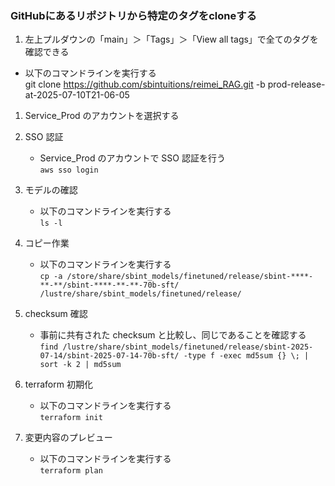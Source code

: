 ### GitHubにあるリポジトリから特定のタグをcloneする
1. 左上プルダウンの「main」＞「Tags」＞「View all tags」で全てのタグを確認できる
  - 以下のコマンドラインを実行する  
  git clone https://github.com/sbintuitions/reimei_RAG.git -b prod-release-at-2025-07-10T21-06-05

1. Service_Prod のアカウントを選択する  

1. SSO 認証
   - Service_Prod のアカウントで SSO 認証を行う  
     `aws sso login`
1. モデルの確認
    - 以下のコマンドラインを実行する  
   	`ls -l`
1. コピー作業
    - 以下のコマンドラインを実行する  
   	`cp -a /store/share/sbint_models/finetuned/release/sbint-****-**-**/sbint-****-**-**-70b-sft/ /lustre/share/sbint_models/finetuned/release/`
1. checksum 確認
    - 事前に共有された checksum と比較し、同じであることを確認する  
      `find /lustre/share/sbint_models/finetuned/release/sbint-2025-07-14/sbint-2025-07-14-70b-sft/ -type f -exec md5sum {} \; | sort -k 2 | md5sum`
1. terraform 初期化
   - 以下のコマンドラインを実行する  
     `terraform init`
1. 変更内容のプレビュー
   - 以下のコマンドラインを実行する  
     `terraform plan`
